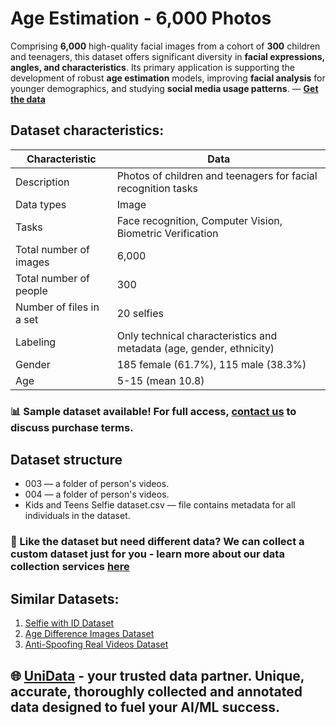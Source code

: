 # Age Estimation - 6,000 Photos
Comprising **6,000** high-quality facial images from a cohort of **300** children and teenagers, this dataset offers significant diversity in **facial expressions, angles, and characteristics**. Its primary application is supporting the development of robust **age estimation** models, improving **facial analysis** for younger demographics, and studying **social media usage patterns**. — **[Get the data](https://unidata.pro/datasets/kids-teens-selfie-faces-dataset-ages/?utm_source=github-biometrics&utm_medium=referral&utm_campaign=kids-and-teens-selfie-dataset)**
## Dataset characteristics:
| Characteristic          | Data                                                                 |
|-------------------------|----------------------------------------------------------------------|
| Description             | Photos of children and teenagers for facial recognition tasks       |
| Data types              | Image                                                                |
| Tasks                   | Face recognition, Computer Vision, Biometric Verification            |
| Total number of images  | 6,000                                                                |
| Total number of people  | 300                                                                  |
| Number of files in a set| 20 selfies                                                           |
| Labeling                | Only technical characteristics and metadata (age, gender, ethnicity) |
| Gender                  | 185 female (61.7%), 115 male (38.3%)                                |
| Age                     | 5-15 (mean 10.8)                                                    |

### 📊 Sample dataset available! For full access, [contact us](https://unidata.pro/datasets/kids-teens-selfie-faces-dataset-ages/?utm_source=github-biometrics&utm_medium=referral&utm_campaign=kids-and-teens-selfie-dataset) to discuss purchase terms.

## Dataset structure
- 003 —  a folder of person's videos.
- 004 —  a folder of person's videos.
- Kids and Teens Selfie dataset.csv — file contains metadata for all individuals in the dataset.

### 🧩 Like the dataset but need different data? We can collect a custom dataset just for you - learn more about our data collection services [here](https://unidata.pro/datasets/kids-teens-selfie-faces-dataset-ages/?utm_source=github-biometrics&utm_medium=referral&utm_campaign=kids-and-teens-selfie-dataset)

## Similar Datasets:
1. [Selfie with ID Dataset](https://unidata.pro/datasets/selfie-with-id/?utm_source=github-biometrics&utm_medium=referral&utm_campaign=kids-and-teens-selfie-dataset)
2. [Age Difference Images Dataset](https://unidata.pro/datasets/age-difference-images-dataset/?utm_source=github-biometrics&utm_medium=referral&utm_campaign=kids-and-teens-selfie-dataset)
3. [Anti-Spoofing Real Videos Dataset](https://unidata.pro/datasets/face-anti-spoofing/?utm_source=github-biometrics&utm_medium=referral&utm_campaign=kids-and-teens-selfie-dataset)

## 🌐 [UniData](https://unidata.pro/datasets/kids-teens-selfie-faces-dataset-ages/?utm_source=github-biometrics&utm_medium=referral&utm_campaign=kids-and-teens-selfie-dataset) - your trusted data partner. Unique, accurate, thoroughly collected and annotated data designed to fuel your AI/ML success.

